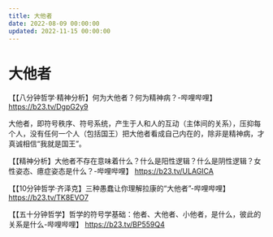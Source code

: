 ```yaml
---
title: 大他者
date: 2022-08-09 00:00:00
updated: 2022-11-15 00:00:00
---
```


# 大他者

【【八分钟哲学·精神分析】何为大他者？何为精神病？-哔哩哔哩】 https://b23.tv/DgpG2y9

大他者，即符号秩序、符号系统，产生于人和人的互动（主体间的关系），压抑每个人，没有任何一个人（包括国王）把大他者看成自己内在的，除非是精神病，才真诚相信“我就是国王”。

【【精神分析】大他者不存在意味着什么？什么是阳性逻辑？什么是阴性逻辑？女性姿态、癔症姿态是什么？-哔哩哔哩】 https://b23.tv/ULAGICA

【【10分钟哲学·齐泽克】三种愚蠢让你理解拉康的“大他者”-哔哩哔哩】 https://b23.tv/TK8EVO7

【【五十分钟哲学】哲学的符号学基础：他者、大他者、小他者，是什么，彼此的关系是什么-哔哩哔哩】 https://b23.tv/BP559Q4
